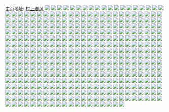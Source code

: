 主页地址: [村上春风](https://weibo.com/u/2462182135) 
![](https://wx4.sinaimg.cn/mw2000/92c1eaf7ly1gjncon8zc8j20u01hcu0x.jpg) 
![](https://wx4.sinaimg.cn/mw2000/92c1eaf7ly1gjncofppu8j22c03407wj.jpg) 
![](https://wx4.sinaimg.cn/mw2000/92c1eaf7ly1gjncojarh3j20u01hee81.jpg) 
![](https://wx4.sinaimg.cn/mw2000/92c1eaf7ly1gjnco8iqpwj22c03404qr.jpg) 
![](https://wx4.sinaimg.cn/mw2000/92c1eaf7ly1gjjgfsj5ehj20s80g0agq.jpg) 
![](https://wx4.sinaimg.cn/mw2000/92c1eaf7ly1gjjgfptwxjj20t70ftq9a.jpg) 
![](https://wx4.sinaimg.cn/mw2000/92c1eaf7ly1gjesktfy3bj20yi22ou12.jpg) 
![](https://wx4.sinaimg.cn/mw2000/92c1eaf7ly1gjarwkdzeyj22c02c0hdu.jpg) 
![](https://wx4.sinaimg.cn/mw2000/92c1eaf7ly1gjarwzzwxgj213u0tukjl.jpg) 
![](https://wx4.sinaimg.cn/mw2000/92c1eaf7ly1gjarw6gi6mj20wb0zlaku.jpg) 
![](https://wx4.sinaimg.cn/mw2000/92c1eaf7ly1gjary3eafrj21hc0u07wi.jpg) 
![](https://wx4.sinaimg.cn/mw2000/92c1eaf7ly1gjarw7nxhoj20yi0thgrq.jpg) 
![](https://wx4.sinaimg.cn/mw2000/92c1eaf7ly1gjarwn3x5kj20vm1kqqsr.jpg) 
![](https://wx4.sinaimg.cn/mw2000/92c1eaf7ly1gjarw4qzqfj20yi0yctn6.jpg) 
![](https://wx4.sinaimg.cn/mw2000/92c1eaf7ly1gjarwqs70gj22c033yao8.jpg) 
![](https://wx4.sinaimg.cn/mw2000/92c1eaf7ly1gjarwavif4j22c02c04qp.jpg) 
![](https://wx4.sinaimg.cn/mw2000/92c1eaf7ly1gjarwwc1zhj23401r0kjm.jpg) 
![](https://wx4.sinaimg.cn/mw2000/92c1eaf7ly1gjarwp1taoj2289195ngf.jpg) 
![](https://wx4.sinaimg.cn/mw2000/92c1eaf7ly1gjarw2oc13j20yi0y97dq.jpg) 
![](https://wx4.sinaimg.cn/mw2000/92c1eaf7ly1gjarweu29wj22c02c0kjl.jpg) 
![](https://wx4.sinaimg.cn/mw2000/92c1eaf7ly1gjarx32vtyj20u00u04qp.jpg) 
![](https://wx4.sinaimg.cn/mw2000/92c1eaf7gy1gj0wddu2jzj20yi0yjdkv.jpg) 
![](https://wx4.sinaimg.cn/mw2000/92c1eaf7gy1gj0wd1yzhyj20yi1a1kc2.jpg) 
![](https://wx4.sinaimg.cn/mw2000/92c1eaf7gy1gj0wd8nnedj20yi0pwkc7.jpg) 
![](https://wx4.sinaimg.cn/mw2000/92c1eaf7gy1gj0we6mdh5j20v91jl43s.jpg) 
![](https://wx4.sinaimg.cn/mw2000/92c1eaf7gy1gj0we2vailj22c03407e7.jpg) 
![](https://wx4.sinaimg.cn/mw2000/92c1eaf7gy1gj0wdza4x3j23402c01kx.jpg) 
![](https://wx4.sinaimg.cn/mw2000/92c1eaf7gy1gj0wdorgj2j222y2cdb29.jpg) 
![](https://wx4.sinaimg.cn/mw2000/92c1eaf7gy1gj0wcx7sfrj21br0qvdoy.jpg) 
![](https://wx4.sinaimg.cn/mw2000/92c1eaf7gy1gj0we4s3bij20yi1a1n1x.jpg) 
![](https://wx4.sinaimg.cn/mw2000/92c1eaf7gy1giz5g377n7j20j70yidm1.jpg) 
![](https://wx4.sinaimg.cn/mw2000/92c1eaf7gy1giz5g5zrdyj20vl1kdkdq.jpg) 
![](https://wx4.sinaimg.cn/mw2000/92c1eaf7gy1giz5fvwtloj20wv1z5e81.jpg) 
![](https://wx4.sinaimg.cn/mw2000/92c1eaf7gy1giz5fxcddlj20v91jl43s.jpg) 
![](https://wx4.sinaimg.cn/mw2000/92c1eaf7gy1giz5g21256j20v91jl79g.jpg) 
![](https://wx4.sinaimg.cn/mw2000/92c1eaf7gy1giz5g108arj21r0340kjl.jpg) 
![](https://wx4.sinaimg.cn/mw2000/92c1eaf7gy1gixloxwciqj23402c0u0y.jpg) 
![](https://wx4.sinaimg.cn/mw2000/92c1eaf7gy1gixlosn8w9j23402c0x6q.jpg) 
![](https://wx4.sinaimg.cn/mw2000/92c1eaf7gy1gixlp2kg2sj23402c0npe.jpg) 
![](https://wx4.sinaimg.cn/mw2000/92c1eaf7gy1gixlp6rh0bj23402c0x6q.jpg) 
![](https://wx4.sinaimg.cn/mw2000/92c1eaf7gy1giwlik0gynj20yi0pqqmn.jpg) 
![](https://wx4.sinaimg.cn/mw2000/92c1eaf7gy1giwlift9zvj20u013zdwl.jpg) 
![](https://wx4.sinaimg.cn/mw2000/92c1eaf7gy1giwlii1ddqj20u013x4ns.jpg) 
![](https://wx4.sinaimg.cn/mw2000/92c1eaf7gy1giwlilbwtsj20yf0pmk88.jpg) 
![](https://wx4.sinaimg.cn/mw2000/92c1eaf7gy1giwlinpzy5j21400u0qjq.jpg) 
![](https://wx4.sinaimg.cn/mw2000/92c1eaf7gy1giwlimr651j20u0140e0u.jpg) 
![](https://wx4.sinaimg.cn/mw2000/92c1eaf7gy1giwlipl0vtj20mi0u0jzk.jpg) 
![](https://wx4.sinaimg.cn/mw2000/92c1eaf7gy1giwliov7g0j20u01404b7.jpg) 
![](https://wx4.sinaimg.cn/mw2000/92c1eaf7gy1giwliqql4sj213u0tuk62.jpg) 
![](https://wx4.sinaimg.cn/mw2000/92c1eaf7gy1givk45tyf6j23402c0kjn.jpg) 
![](https://wx4.sinaimg.cn/mw2000/92c1eaf7gy1givk40ewfwj22c0340npd.jpg) 
![](https://wx4.sinaimg.cn/mw2000/92c1eaf7gy1giu2mo0g8zj20yh0pddrq.jpg) 
![](https://wx4.sinaimg.cn/mw2000/92c1eaf7gy1gipkmf3u75j20y419hajg.jpg) 
![](https://wx4.sinaimg.cn/mw2000/92c1eaf7gy1gioergojjtj20vt1kkqfd.jpg) 
![](https://wx4.sinaimg.cn/mw2000/92c1eaf7gy1gia6vcpg6lj20vg1jxdog.jpg) 
![](https://wx4.sinaimg.cn/mw2000/92c1eaf7gy1gia6ve7qdzj20xu0pe40w.jpg) 
![](https://wx4.sinaimg.cn/mw2000/92c1eaf7gy1gia6vb7xvdj228s2po7wi.jpg) 
![](https://wx4.sinaimg.cn/mw2000/92c1eaf7gy1gia6vfuioxj20v71jgdqi.jpg) 
![](https://wx4.sinaimg.cn/mw2000/92c1eaf7gy1ghwpeurianj213u0tuhdt.jpg) 
![](https://wx4.sinaimg.cn/mw2000/92c1eaf7gy1ghhjp50319j22402tc7wh.jpg) 
![](https://wx4.sinaimg.cn/mw2000/92c1eaf7gy1ghhjp9o4zdj22402tcqv5.jpg) 
![](https://wx4.sinaimg.cn/mw2000/92c1eaf7gy1ghhjpc4c9bj20sl12c7d8.jpg) 
![](https://wx4.sinaimg.cn/mw2000/92c1eaf7gy1ghhjp16nllj20yo0yndos.jpg) 
![](https://wx4.sinaimg.cn/mw2000/92c1eaf7gy1ghhjpikmf7j22402tc4qp.jpg) 
![](https://wx4.sinaimg.cn/mw2000/92c1eaf7gy1ghhjpne8bsj22tc240qv5.jpg) 
![](https://wx4.sinaimg.cn/mw2000/92c1eaf7gy1ghhjpehw2zj20q00yo7bf.jpg) 
![](https://wx4.sinaimg.cn/mw2000/92c1eaf7gy1ghhjppe78ij22402tc17o.jpg) 
![](https://wx4.sinaimg.cn/mw2000/92c1eaf7gy1ghhjpxesgzj216o1ku1iu.jpg) 
![](https://wx4.sinaimg.cn/mw2000/92c1eaf7gy1gh0co5jzlej20u00u0wh5.jpg) 
![](https://wx4.sinaimg.cn/mw2000/92c1eaf7gy1gh0co7iv8vj20u00u0mzl.jpg) 
![](https://wx4.sinaimg.cn/mw2000/92c1eaf7gy1ggyunnd4w3j20q00yowkr.jpg) 
![](https://wx4.sinaimg.cn/mw2000/92c1eaf7gy1ggyuntsqu5j22c02c0qv5.jpg) 
![](https://wx4.sinaimg.cn/mw2000/92c1eaf7gy1ggyunkvmbxj20q00yoahu.jpg) 
![](https://wx4.sinaimg.cn/mw2000/92c1eaf7gy1ggyunvl15kj20oo0rmdlu.jpg) 
![](https://wx4.sinaimg.cn/mw2000/92c1eaf7gy1ggyuo99o4mj22402tc4qr.jpg) 
![](https://wx4.sinaimg.cn/mw2000/92c1eaf7gy1ggyuobfegwj20q00yoqaz.jpg) 
![](https://wx4.sinaimg.cn/mw2000/92c1eaf7gy1ggttofbhdfj22c0340e82.jpg) 
![](https://wx4.sinaimg.cn/mw2000/92c1eaf7gy1gt106xtddaj22c03404qr.jpg) 
![](https://wx4.sinaimg.cn/mw2000/92c1eaf7gy1gt1071pcdzj22c0340u0y.jpg) 
![](https://wx4.sinaimg.cn/mw2000/92c1eaf7gy1gt1075p9zlj22c0340hdu.jpg) 
![](https://wx4.sinaimg.cn/mw2000/92c1eaf7gy1ggipp0fw80j20v915en2e.jpg) 
![](https://wx4.sinaimg.cn/mw2000/92c1eaf7gy1ggipp3jei8j21400u0doo.jpg) 
![](https://wx4.sinaimg.cn/mw2000/92c1eaf7gy1ggippbozpvj20u0140jvl.jpg) 
![](https://wx4.sinaimg.cn/mw2000/92c1eaf7gy1ggippp37fvj20u01407cc.jpg) 
![](https://wx4.sinaimg.cn/mw2000/92c1eaf7gy1ggipq1u4j9j20v915ldor.jpg) 
![](https://wx4.sinaimg.cn/mw2000/92c1eaf7gy1ggippfovu0j20u0140wli.jpg) 
![](https://wx4.sinaimg.cn/mw2000/92c1eaf7gy1ggipplb5lvj20rc140qeh.jpg) 
![](https://wx4.sinaimg.cn/mw2000/92c1eaf7gy1ggipprpl09j20u0140ajf.jpg) 
![](https://wx4.sinaimg.cn/mw2000/92c1eaf7gy1ggippxtd35j20u0140wpq.jpg) 
![](https://wx4.sinaimg.cn/mw2000/92c1eaf7gy1ggipq5cq81j21400u0q92.jpg) 
![](https://wx4.sinaimg.cn/mw2000/92c1eaf7gy1ggipq8zpeij21400u0jzb.jpg) 
![](https://wx4.sinaimg.cn/mw2000/92c1eaf7gy1ggipqe3vmoj20u0140akr.jpg) 
![](https://wx4.sinaimg.cn/mw2000/92c1eaf7gy1ggipqhf47vj21400u0gwv.jpg) 
![](https://wx4.sinaimg.cn/mw2000/92c1eaf7gy1ggipqkbkv5j21400u04cu.jpg) 
![](https://wx4.sinaimg.cn/mw2000/92c1eaf7gy1ggipqpie5pj21400u07cq.jpg) 
![](https://wx4.sinaimg.cn/mw2000/92c1eaf7gy1ggipqnce28j21400u049x.jpg) 
![](https://wx4.sinaimg.cn/mw2000/92c1eaf7gy1ggipqsxbtfj21400u0qc1.jpg) 
![](https://wx4.sinaimg.cn/mw2000/92c1eaf7gy1ggipqvsukcj21400u0tgk.jpg) 
![](https://wx4.sinaimg.cn/mw2000/92c1eaf7ly1gg8tmag160j20v90n5dl1.jpg) 
![](https://wx4.sinaimg.cn/mw2000/92c1eaf7ly1gfpe8tj50lj20v91jl4ni.jpg) 
![](https://wx4.sinaimg.cn/mw2000/92c1eaf7ly1gf8zdukeukj20k00b9jsb.jpg) 
![](https://wx4.sinaimg.cn/mw2000/92c1eaf7ly1gf1nyoawlzj20v91jlu0x.jpg) 
![](https://wx4.sinaimg.cn/mw2000/92c1eaf7ly1gf1nyk8fo9j20v91jlhdt.jpg) 
![](https://wx4.sinaimg.cn/mw2000/92c1eaf7ly1gf1o0nx24sj20v91jlqv5.jpg) 
![](https://wx4.sinaimg.cn/mw2000/92c1eaf7ly1gf16vzri4ij22c03407wi.jpg) 
![](https://wx4.sinaimg.cn/mw2000/92c1eaf7ly1gf16vqy3zcj22c0340kjn.jpg) 
![](https://wx4.sinaimg.cn/mw2000/92c1eaf7ly1gf16vt18uwj20v915c15k.jpg) 
![](https://wx4.sinaimg.cn/mw2000/92c1eaf7ly1gf16vg6rr3j20v90na7dr.jpg) 
![](https://wx4.sinaimg.cn/mw2000/92c1eaf7ly1gf16vhb20oj20v90hcn2x.jpg) 
![](https://wx4.sinaimg.cn/mw2000/92c1eaf7ly1gf16vddjdbj20uy0naqcw.jpg) 
![](https://wx4.sinaimg.cn/mw2000/92c1eaf7ly1gf16ver4cpj20v90ux7b8.jpg) 
![](https://wx4.sinaimg.cn/mw2000/92c1eaf7ly1gf16vvgz65j20v90v3alq.jpg) 
![](https://wx4.sinaimg.cn/mw2000/92c1eaf7ly1gf16vkgt0aj22c02c0hdt.jpg) 
![](https://wx4.sinaimg.cn/mw2000/92c1eaf7ly1gf16w2t3faj20u00u0b29.jpg) 
![](https://wx4.sinaimg.cn/mw2000/92c1eaf7ly1gf0n8ykgufj20tz16lqax.jpg) 
![](https://wx4.sinaimg.cn/mw2000/92c1eaf7ly1gf0n9ul0d3j20tz16o48t.jpg) 
![](https://wx4.sinaimg.cn/mw2000/92c1eaf7ly1gf0n9sxgk9j20tz17l13b.jpg) 
![](https://wx4.sinaimg.cn/mw2000/92c1eaf7ly1gez8e5lg7cj20bg0fat9q.jpg) 
![](https://wx4.sinaimg.cn/mw2000/92c1eaf7ly1gez8e4nshvj20ea0hcdh0.jpg) 
![](https://wx4.sinaimg.cn/mw2000/92c1eaf7ly1gew6vmdrcbj20ku0bnt9t.jpg) 
![](https://wx4.sinaimg.cn/mw2000/92c1eaf7ly1geufcjwio0j20v90v5age.jpg) 
![](https://wx4.sinaimg.cn/mw2000/92c1eaf7ly1geufct0qcej22c02c0e82.jpg) 
![](https://wx4.sinaimg.cn/mw2000/92c1eaf7ly1geufcodrk5j22c02c0kjm.jpg) 
![](https://wx4.sinaimg.cn/mw2000/92c1eaf7ly1geufd12usgj22c02c0e82.jpg) 
![](https://wx4.sinaimg.cn/mw2000/92c1eaf7ly1geufcwbhs3j22c02c0kjl.jpg) 
![](https://wx4.sinaimg.cn/mw2000/92c1eaf7ly1geufcif3yaj22c02c0u0x.jpg) 
![](https://wx4.sinaimg.cn/mw2000/92c1eaf7ly1geufd6601sj22c02c0hdt.jpg) 
![](https://wx4.sinaimg.cn/mw2000/92c1eaf7ly1geufdb96v4j22c0340npe.jpg) 
![](https://wx4.sinaimg.cn/mw2000/92c1eaf7ly1geufdet3e0j22c02c0u0x.jpg) 
![](https://wx4.sinaimg.cn/mw2000/92c1eaf7ly1gen84142d1j20v10v378n.jpg) 
![](https://wx4.sinaimg.cn/mw2000/92c1eaf7ly1gen84e0olaj22c02c0e81.jpg) 
![](https://wx4.sinaimg.cn/mw2000/92c1eaf7ly1gekrkx292kj23402c0n9v.jpg) 
![](https://wx4.sinaimg.cn/mw2000/92c1eaf7ly1gei8b6lcw4j2294294b29.jpg) 
![](https://wx4.sinaimg.cn/mw2000/92c1eaf7ly1gef41zls4zj20v90v5qdj.jpg) 
![](https://wx4.sinaimg.cn/mw2000/92c1eaf7ly1gef41y3y63j20v90v8aj6.jpg) 
![](https://wx4.sinaimg.cn/mw2000/92c1eaf7ly1gef421srttj20v915eaig.jpg) 
![](https://wx4.sinaimg.cn/mw2000/92c1eaf7ly1ge41mr9akgj20g40ga0u0.jpg) 
![](https://wx4.sinaimg.cn/mw2000/92c1eaf7ly1gdyrs28l6dj20tz1bggym.jpg) 
![](https://wx4.sinaimg.cn/mw2000/92c1eaf7ly1gdyrnk032ej215r15rwoh.jpg) 
![](https://wx4.sinaimg.cn/mw2000/92c1eaf7ly1gdq54bhowmj20v91jldsn.jpg) 
![](https://wx4.sinaimg.cn/mw2000/92c1eaf7ly1gdq54qrw13j20v91jl1fs.jpg) 
![](https://wx4.sinaimg.cn/mw2000/92c1eaf7ly1gdq54sdynkj20v91jltm0.jpg) 
![](https://wx4.sinaimg.cn/mw2000/92c1eaf7ly1gdq54u0193j20v91jlkah.jpg) 
![](https://wx4.sinaimg.cn/mw2000/92c1eaf7ly1gdq54vw6tfj20v91jl1d3.jpg) 
![](https://wx4.sinaimg.cn/mw2000/92c1eaf7ly1gdq54a0f79j20v91jldu9.jpg) 
![](https://wx4.sinaimg.cn/mw2000/92c1eaf7ly1gdq54xklt0j20v91jl4ci.jpg) 
![](https://wx4.sinaimg.cn/mw2000/92c1eaf7ly1gdoij4b5qgj20up0up76q.jpg) 
![](https://wx4.sinaimg.cn/mw2000/92c1eaf7ly1gdoij240lbj22c02c0dyo.jpg) 
![](https://wx4.sinaimg.cn/mw2000/92c1eaf7ly1gdhfoy3g6oj23402c0b2a.jpg) 
![](https://wx4.sinaimg.cn/mw2000/92c1eaf7ly1gdf1ng2pj2j22c02c0kjl.jpg) 
![](https://wx4.sinaimg.cn/mw2000/92c1eaf7ly1gdb3ibn4llj20v91jlwyf.jpg) 
![](https://wx4.sinaimg.cn/mw2000/92c1eaf7ly1gdb3id9alxj20v91jltpa.jpg) 
![](https://wx4.sinaimg.cn/mw2000/92c1eaf7ly1gdb3i9pgapj20v91jlk8o.jpg) 
![](https://wx4.sinaimg.cn/mw2000/92c1eaf7ly1gd9g5kyko4j230h29d4qq.jpg) 
![](https://wx4.sinaimg.cn/mw2000/92c1eaf7ly1gd9g5uwrgkj20rs2jzkjn.jpg) 
![](https://wx4.sinaimg.cn/mw2000/92c1eaf7ly1gd9g6f39nkj23402c0qv5.jpg) 
![](https://wx4.sinaimg.cn/mw2000/92c1eaf7ly1gd9g6auqoaj22zv1yb7wi.jpg) 
![](https://wx4.sinaimg.cn/mw2000/92c1eaf7ly1gd9g64q24fj20rs343kjn.jpg) 
![](https://wx4.sinaimg.cn/mw2000/92c1eaf7ly1gd9g5e57rwj23402c0u0x.jpg) 
![](https://wx4.sinaimg.cn/mw2000/92c1eaf7ly1gclyub3pfsj20v91jltfy.jpg) 
![](https://wx4.sinaimg.cn/mw2000/92c1eaf7ly1gcjqki51epj20v91jl4qp.jpg) 
![](https://wx4.sinaimg.cn/mw2000/92c1eaf7ly1gcfg6n9tguj20u019cn5g.jpg) 
![](https://wx4.sinaimg.cn/mw2000/92c1eaf7ly1gc8fihimhgj20gg08m3yn.jpg) 
![](https://wx4.sinaimg.cn/mw2000/92c1eaf7ly1gc524d4pkvj20tz1hckg3.jpg) 
![](https://wx4.sinaimg.cn/mw2000/92c1eaf7gy1g8tw38yv64j22c02c04qp.jpg) 
![](https://wx4.sinaimg.cn/mw2000/92c1eaf7gy1g8jhw0w0p9j20u00u0b29.jpg) 
![](https://wx4.sinaimg.cn/mw2000/92c1eaf7gy1g8i7z45wc0j20v91jlqf0.jpg) 
![](https://wx4.sinaimg.cn/mw2000/92c1eaf7ly1g7iliuqjppj20v91jlag0.jpg) 
![](https://wx4.sinaimg.cn/mw2000/92c1eaf7ly1g7ilitbralj20v91jl79s.jpg) 
![](https://wx4.sinaimg.cn/mw2000/92c1eaf7ly1g7ilivyxsdj20v91jln2i.jpg) 
![](https://wx4.sinaimg.cn/mw2000/92c1eaf7ly1g7abybtwztj21400u0wno.jpg) 
![](https://wx4.sinaimg.cn/mw2000/92c1eaf7ly1g7abyd1ihfj21400u0aie.jpg) 
![](https://wx4.sinaimg.cn/mw2000/92c1eaf7ly1g7abyahtsij21400u0tg0.jpg) 
![](https://wx4.sinaimg.cn/mw2000/92c1eaf7ly1g73cwqlyuuj20u00u0tgl.jpg) 
![](https://wx4.sinaimg.cn/mw2000/92c1eaf7ly1g72f0b345ej20tz17ancc.jpg) 
![](https://wx4.sinaimg.cn/mw2000/92c1eaf7ly1g6yxpk4w7gj23402c0qed.jpg) 
![](https://wx4.sinaimg.cn/mw2000/92c1eaf7ly1g6yxpfqsixj21400u0aov.jpg) 
![](https://wx4.sinaimg.cn/mw2000/92c1eaf7ly1g6yxph8b6oj21400u6ahu.jpg) 
![](https://wx4.sinaimg.cn/mw2000/92c1eaf7ly1g6yxpinyotj21400u67g9.jpg) 
![](https://wx4.sinaimg.cn/mw2000/92c1eaf7ly1g6t43m99mqj22c0340aze.jpg) 
![](https://wx4.sinaimg.cn/mw2000/92c1eaf7ly1g6t43nobscj20v91jl7e8.jpg) 
![](https://wx4.sinaimg.cn/mw2000/92c1eaf7ly1g6t43opavtj21jl0v9n2g.jpg) 
![](https://wx4.sinaimg.cn/mw2000/92c1eaf7ly1g6t43pxejjj21jl0v9acs.jpg) 
![](https://wx4.sinaimg.cn/mw2000/92c1eaf7ly1g6t43qxexxj21jl0v9gob.jpg) 
![](https://wx4.sinaimg.cn/mw2000/92c1eaf7ly1g6t43kgca2j21jl0v9tca.jpg) 
![](https://wx4.sinaimg.cn/mw2000/92c1eaf7ly1g6ra5ncf5aj20u00u01kx.jpg) 
![](https://wx4.sinaimg.cn/mw2000/92c1eaf7ly1g6ra5zyayxj20u00u01kx.jpg) 
![](https://wx4.sinaimg.cn/mw2000/92c1eaf7ly1g6imk2ninuj20u00u0b29.jpg) 
![](https://wx4.sinaimg.cn/mw2000/92c1eaf7ly1g6imjjrvm2j20u00u0b29.jpg) 
![](https://wx4.sinaimg.cn/mw2000/92c1eaf7ly1g5valwua72j22c02c0kjl.jpg) 
![](https://wx4.sinaimg.cn/mw2000/92c1eaf7ly1g5qkaudhp4j22c02c0e81.jpg) 
![](https://wx4.sinaimg.cn/mw2000/92c1eaf7ly1g5nfacx3q2j20u00u0dl7.jpg) 
![](https://wx4.sinaimg.cn/mw2000/92c1eaf7ly1g5mcelfcosj20tz15c4b9.jpg) 
![](https://wx4.sinaimg.cn/mw2000/92c1eaf7ly1g5mcf31xztj20tz10kk4i.jpg) 
![](https://wx4.sinaimg.cn/mw2000/92c1eaf7ly1g5gl6qg5jpj22c02c0b0f.jpg) 
![](https://wx4.sinaimg.cn/mw2000/92c1eaf7ly1g5gl6s1k64j21hc140qjb.jpg) 
![](https://wx4.sinaimg.cn/mw2000/92c1eaf7ly1g5gl8iwf8xj23402c01ak.jpg) 
![](https://wx4.sinaimg.cn/mw2000/92c1eaf7ly1g5gl6x0m5yj23402c0x6p.jpg) 
![](https://wx4.sinaimg.cn/mw2000/92c1eaf7ly1g5gl71yn1jj231h2a4tud.jpg) 
![](https://wx4.sinaimg.cn/mw2000/92c1eaf7ly1g5gl6zmr67j22c02c01cc.jpg) 
![](https://wx4.sinaimg.cn/mw2000/92c1eaf7ly1g5cmq956o2j21zk1ho7wh.jpg) 
![](https://wx4.sinaimg.cn/mw2000/92c1eaf7ly1g4y0bh0e26j20rs3gy4qp.jpg) 
![](https://wx4.sinaimg.cn/mw2000/92c1eaf7ly1g4y0bk3d2oj20rs31chcb.jpg) 
![](https://wx4.sinaimg.cn/mw2000/92c1eaf7ly1g4y0bp69tdj20rs3wk7wh.jpg) 
![](https://wx4.sinaimg.cn/mw2000/92c1eaf7ly1g4y0bd3ug6j20rs3gy4qp.jpg) 
![](https://wx4.sinaimg.cn/mw2000/92c1eaf7ly1g4y0bukz1nj20rs3gyb29.jpg) 
![](https://wx4.sinaimg.cn/mw2000/92c1eaf7ly1g4y0byjmbej20rs3gyb29.jpg) 
![](https://wx4.sinaimg.cn/mw2000/92c1eaf7ly1g4su6d6hfuj20u00u01kx.jpg) 
![](https://wx4.sinaimg.cn/mw2000/92c1eaf7ly1g4mhkdl4rij20hv0jkq42.jpg) 
![](https://wx4.sinaimg.cn/mw2000/92c1eaf7ly1g4jvzf9z4jj20ku0bqwqo.jpg) 
![](https://wx4.sinaimg.cn/mw2000/92c1eaf7ly1g4jvynmqoyj22c03404qr.jpg) 
![](https://wx4.sinaimg.cn/mw2000/92c1eaf7ly1g4jw3u95gmj23402c01kz.jpg) 
![](https://wx4.sinaimg.cn/mw2000/92c1eaf7ly1g4jw42qc0yj23402c07wi.jpg) 
![](https://wx4.sinaimg.cn/mw2000/92c1eaf7ly1g4fexdjjbdj20jw0jwta1.jpg) 
![](https://wx4.sinaimg.cn/mw2000/92c1eaf7ly1g4e9i9fmwdj21hi1hiasw.jpg) 
![](https://wx4.sinaimg.cn/mw2000/92c1eaf7ly1g49u13sibjj20v90onadi.jpg) 
![](https://wx4.sinaimg.cn/mw2000/92c1eaf7ly1g42ad90agfj208m050mxf.jpg) 
![](https://wx4.sinaimg.cn/mw2000/92c1eaf7ly1g3uhc9g2n7j23402c04qt.jpg) 
![](https://wx4.sinaimg.cn/mw2000/92c1eaf7ly1g3grya37urj21mc1mcnpk.jpg) 
![](https://wx4.sinaimg.cn/mw2000/92c1eaf7ly1g3bpllll7vj22c0340npf.jpg) 
![](https://wx4.sinaimg.cn/mw2000/92c1eaf7ly1g2x07exc2pj20u00u0e81.jpg) 
![](https://wx4.sinaimg.cn/mw2000/92c1eaf7ly1g2x077l7egj20u00u0e81.jpg) 
![](https://wx4.sinaimg.cn/mw2000/92c1eaf7ly1g2x07yhzxjj209d09dju8.jpg) 
![](https://wx4.sinaimg.cn/mw2000/92c1eaf7ly1g2vtxvsd0qj20u00u04f8.jpg) 
![](https://wx4.sinaimg.cn/mw2000/92c1eaf7ly1g2vtxwxjhgj20u00u0qcp.jpg) 
![](https://wx4.sinaimg.cn/mw2000/92c1eaf7ly1g2fswesh4kj22c02c04qq.jpg) 
![](https://wx4.sinaimg.cn/mw2000/92c1eaf7ly1g2fswakgq7j22c02c0u0x.jpg) 
![](https://wx4.sinaimg.cn/mw2000/92c1eaf7ly1g2fswi1oycj21zk1ho4qp.jpg) 
![](https://wx4.sinaimg.cn/mw2000/92c1eaf7ly1g2emj8f8xij211i0u0an7.jpg) 
![](https://wx4.sinaimg.cn/mw2000/92c1eaf7ly1g2dlw0s9lpj22c0340x6p.jpg) 
![](https://wx4.sinaimg.cn/mw2000/92c1eaf7ly1g2b8iqmg7ij23402c0u0x.jpg) 
![](https://wx4.sinaimg.cn/mw2000/92c1eaf7ly1g249wj4bh6j22io1w01kx.jpg) 
![](https://wx4.sinaimg.cn/mw2000/92c1eaf7ly1g1vqobqj19j20u00mitx4.jpg) 
![](https://wx4.sinaimg.cn/mw2000/92c1eaf7ly1g0xip9a2i5j22c03404qq.jpg) 
![](https://wx4.sinaimg.cn/mw2000/92c1eaf7ly1g0xipcv3kuj20rs15px6p.jpg) 
![](https://wx4.sinaimg.cn/mw2000/92c1eaf7ly1g0xipgby30j22k22c01ky.jpg) 
![](https://wx4.sinaimg.cn/mw2000/92c1eaf7ly1g0xipnxtxnj21w02io4qv.jpg) 
![](https://wx4.sinaimg.cn/mw2000/92c1eaf7ly1g0xips98q3j20xc18e4qq.jpg) 
![](https://wx4.sinaimg.cn/mw2000/92c1eaf7ly1g0xipuvc3tj22c0340hdt.jpg) 
![](https://wx4.sinaimg.cn/mw2000/92c1eaf7ly1g0xipygw16j20xc18e1ky.jpg) 
![](https://wx4.sinaimg.cn/mw2000/92c1eaf7ly1g0xiq3e8ljj22c03401kz.jpg) 
![](https://wx4.sinaimg.cn/mw2000/92c1eaf7ly1g0xip5gdydj23402c0u0x.jpg) 
![](https://wx4.sinaimg.cn/mw2000/92c1eaf7ly1g0il67l4e7j20uz1f210f.jpg) 
![](https://wx4.sinaimg.cn/mw2000/92c1eaf7ly1g0il69iwzkj20v91f1gt4.jpg) 
![](https://wx4.sinaimg.cn/mw2000/92c1eaf7ly1g0il6c8ip8j20v91ehdur.jpg) 
![](https://wx4.sinaimg.cn/mw2000/92c1eaf7ly1g0guf1ywlej20u01c7jw5.jpg) 
![](https://wx4.sinaimg.cn/mw2000/92c1eaf7ly1g0gufgbj38j20u01cb431.jpg) 
![](https://wx4.sinaimg.cn/mw2000/92c1eaf7ly1g0gujrphtbj20v80bq3z1.jpg) 
![](https://wx4.sinaimg.cn/mw2000/92c1eaf7ly1g0gujsvsgej20v90c7gmh.jpg) 
![](https://wx4.sinaimg.cn/mw2000/92c1eaf7ly1g0gujty0s2j20v90ewgmz.jpg) 
![](https://wx4.sinaimg.cn/mw2000/92c1eaf7ly1g0gujqvnqbj20v80dwgmd.jpg) 
![](https://wx4.sinaimg.cn/mw2000/92c1eaf7ly1g0acmbcdrrj20v91eondq.jpg) 
![](https://wx4.sinaimg.cn/mw2000/92c1eaf7ly1g0acmd2xjij20v91ditl3.jpg) 
![](https://wx4.sinaimg.cn/mw2000/92c1eaf7ly1g0acm9nx38j20v11d8k77.jpg) 
![](https://wx4.sinaimg.cn/mw2000/92c1eaf7ly1g0acmepcfxj20v91dydqw.jpg) 
![](https://wx4.sinaimg.cn/mw2000/92c1eaf7ly1g0acmgdx62j20v91ecn9g.jpg) 
![](https://wx4.sinaimg.cn/mw2000/92c1eaf7ly1g07qr2dfx2j20m80hh40j.jpg) 
![](https://wx4.sinaimg.cn/mw2000/92c1eaf7ly1g03foj38myj208y08cq38.jpg) 
![](https://wx4.sinaimg.cn/mw2000/92c1eaf7ly1g016tt945fj20v91ft7l4.jpg) 
![](https://wx4.sinaimg.cn/mw2000/92c1eaf7ly1g016qjmhrtj20v80zftmq.jpg) 
![](https://wx4.sinaimg.cn/mw2000/92c1eaf7ly1fzz1q0f9efj20dm08742g.jpg) 
![](https://wx4.sinaimg.cn/mw2000/92c1eaf7ly1fzwn1sz91dj20u01hc17j.jpg) 
![](https://wx4.sinaimg.cn/mw2000/92c1eaf7ly1fzwn1ucjiuj20u0140q7u.jpg) 
![](https://wx4.sinaimg.cn/mw2000/92c1eaf7ly1fzuu8nmf4yj22c02c01ky.jpg) 
![](https://wx4.sinaimg.cn/mw2000/92c1eaf7ly1fzuu8qniagj22c02c0b29.jpg) 
![](https://wx4.sinaimg.cn/mw2000/92c1eaf7ly1fzuu8u92jij22c02c0x6p.jpg) 
![](https://wx4.sinaimg.cn/mw2000/92c1eaf7ly1fzq9lpqe0hj22c02c01kx.jpg) 
![](https://wx4.sinaimg.cn/mw2000/92c1eaf7ly1fzq9lnf5gnj22c02c0e81.jpg) 
![](https://wx4.sinaimg.cn/mw2000/92c1eaf7ly1fzgdacekbxj20u00u0dl7.jpg) 
![](https://wx4.sinaimg.cn/mw2000/92c1eaf7ly1fzgdb826f0j20u00u0ahf.jpg) 
![](https://wx4.sinaimg.cn/mw2000/92c1eaf7ly1fzgdauedl1j20u00u0jvz.jpg) 
![](https://wx4.sinaimg.cn/mw2000/92c1eaf7ly1fzccekb36jj22bc334140.jpg) 
![](https://wx4.sinaimg.cn/mw2000/92c1eaf7ly1fz88on4zq1j20ku0dxdil.jpg) 
![](https://wx4.sinaimg.cn/mw2000/92c1eaf7ly1fz6hnmenapj22c02c0e82.jpg) 
![](https://wx4.sinaimg.cn/mw2000/92c1eaf7ly1fz6hnkt7wij21ho1honk9.jpg) 
![](https://wx4.sinaimg.cn/mw2000/92c1eaf7ly1fyx17y7nunj20c80bngm3.jpg) 
![](https://wx4.sinaimg.cn/mw2000/92c1eaf7ly1fyunsfh0o8j21ho1zkb23.jpg) 
![](https://wx4.sinaimg.cn/mw2000/92c1eaf7ly1fyunv6lnztj21w02aqx6p.jpg) 
![](https://wx4.sinaimg.cn/mw2000/92c1eaf7ly1fyunv5bidaj22c02c0u12.jpg) 
![](https://wx4.sinaimg.cn/mw2000/92c1eaf7ly1fyqqea8g4wj20qo0qogwe.jpg) 
![](https://wx4.sinaimg.cn/mw2000/92c1eaf7ly1fyqqeb3cevj20qo0qok28.jpg) 
![](https://wx4.sinaimg.cn/mw2000/92c1eaf7ly1fyqqec28z1j20zk0qo15a.jpg) 
![](https://wx4.sinaimg.cn/mw2000/92c1eaf7ly1fyqqecrci4j20zl0qoqaa.jpg) 
![](https://wx4.sinaimg.cn/mw2000/92c1eaf7ly1fyqqedqte6j20qo0qo7f8.jpg) 
![](https://wx4.sinaimg.cn/mw2000/92c1eaf7ly1fyqqeexbrgj20zk0qok8m.jpg) 
![](https://wx4.sinaimg.cn/mw2000/92c1eaf7ly1fyqqe9f06zj20qo0qowqs.jpg) 
![](https://wx4.sinaimg.cn/mw2000/92c1eaf7ly1fyqqefiarjj20qo0xcjx2.jpg) 
![](https://wx4.sinaimg.cn/mw2000/92c1eaf7ly1fyqqeg95t5j20qo0xc490.jpg) 
![](https://wx4.sinaimg.cn/mw2000/92c1eaf7ly1fypxf1ysgwj20j60hw757.jpg) 
![](https://wx4.sinaimg.cn/mw2000/92c1eaf7ly1fypkrxsp5aj202c0263yl.jpg) 
![](https://wx4.sinaimg.cn/mw2000/92c1eaf7ly1fym9ngh1qij20ss0t2auq.jpg) 
![](https://wx4.sinaimg.cn/mw2000/92c1eaf7ly1fyglzj28xkj22c02c07wi.jpg) 
![](https://wx4.sinaimg.cn/mw2000/92c1eaf7ly1fyglzmskn4j22c02c0e81.jpg) 
![](https://wx4.sinaimg.cn/mw2000/92c1eaf7ly1fyglzqyuhkj22c02c0qv5.jpg) 
![](https://wx4.sinaimg.cn/mw2000/92c1eaf7ly1fyglzybj9oj22c0340u13.jpg) 
![](https://wx4.sinaimg.cn/mw2000/92c1eaf7ly1fygm02q1r5j217r1mcwzh.jpg) 
![](https://wx4.sinaimg.cn/mw2000/92c1eaf7ly1fygm06sehoj20rs11ikjl.jpg) 
![](https://wx4.sinaimg.cn/mw2000/92c1eaf7ly1fygmehj3lqj20rs0cgacb.jpg) 
![](https://wx4.sinaimg.cn/mw2000/92c1eaf7ly1fyfiajdcd1j20qo0qodmq.jpg) 
![](https://wx4.sinaimg.cn/mw2000/92c1eaf7ly1fyfiam22wdj20zk0qotkv.jpg) 
![](https://wx4.sinaimg.cn/mw2000/92c1eaf7ly1fyfiahrvjwj20qo0qothw.jpg) 
![](https://wx4.sinaimg.cn/mw2000/92c1eaf7ly1fyfiafv1arj20zk0qo11e.jpg) 
![](https://wx4.sinaimg.cn/mw2000/92c1eaf7ly1fyfiatdrjqj20qo0qowl0.jpg) 
![](https://wx4.sinaimg.cn/mw2000/92c1eaf7ly1fyfiavpc4qj20qo0yqti9.jpg) 
![](https://wx4.sinaimg.cn/mw2000/92c1eaf7ly1fyfiargh0cj20qo0qothg.jpg) 
![](https://wx4.sinaimg.cn/mw2000/92c1eaf7ly1fyfi97c65kj20zk0qoqc6.jpg) 
![](https://wx4.sinaimg.cn/mw2000/92c1eaf7ly1fyfiapa3v5j20qo0qodpt.jpg) 
![](https://wx4.sinaimg.cn/mw2000/92c1eaf7ly1fye6rdxa35j205i04sjrf.jpg) 
![](https://wx4.sinaimg.cn/mw2000/92c1eaf7ly1fye0y1ii2rj20qo0qoair.jpg) 
![](https://wx4.sinaimg.cn/mw2000/92c1eaf7ly1fycj6ekpc7j20qo0zkgtx.jpg) 
![](https://wx4.sinaimg.cn/mw2000/92c1eaf7ly1fycj6i1ccbj20qo0zkar0.jpg) 
![](https://wx4.sinaimg.cn/mw2000/92c1eaf7ly1fycj6c2hurj20qo0zkake.jpg) 
![](https://wx4.sinaimg.cn/mw2000/92c1eaf7ly1fycg9j9ik4j20dc0be0vb.jpg) 
![](https://wx4.sinaimg.cn/mw2000/92c1eaf7ly1fyb1x1xr0aj20b407vdga.jpg) 
![](https://wx4.sinaimg.cn/mw2000/92c1eaf7ly1fyaloyd2p4j21ei1eiang.jpg) 
![](https://wx4.sinaimg.cn/mw2000/92c1eaf7ly1fyalovlv3gj21ei1eidv8.jpg) 
![](https://wx4.sinaimg.cn/mw2000/92c1eaf7ly1fy8kxmqqk0j20zk0qoalu.jpg) 
![](https://wx4.sinaimg.cn/mw2000/92c1eaf7ly1fy8kxjwc0uj20qo0qo0z9.jpg) 
![](https://wx4.sinaimg.cn/mw2000/92c1eaf7ly1fy8l1zv372j20qo0qo7b6.jpg) 
![](https://wx4.sinaimg.cn/mw2000/92c1eaf7ly1fy5vd4iaftj20zk0qo49z.jpg) 
![](https://wx4.sinaimg.cn/mw2000/92c1eaf7ly1fy5vdi3f9oj20zk0qotj7.jpg) 
![](https://wx4.sinaimg.cn/mw2000/92c1eaf7ly1fy5vd7j3apj20qo0qotin.jpg) 
![](https://wx4.sinaimg.cn/mw2000/92c1eaf7ly1fy5vda4edvj20qo0zkap6.jpg) 
![](https://wx4.sinaimg.cn/mw2000/92c1eaf7ly1fy5vdcpu1yj20qo0qodmz.jpg) 
![](https://wx4.sinaimg.cn/mw2000/92c1eaf7ly1fy5vdf6zgbj20qo0qojzq.jpg) 
![](https://wx4.sinaimg.cn/mw2000/92c1eaf7ly1fxxs1xsqogj22c02c0e81.jpg) 
![](https://wx4.sinaimg.cn/mw2000/92c1eaf7ly1fxxs217we9j22c02c0npd.jpg) 
![](https://wx4.sinaimg.cn/mw2000/92c1eaf7ly1fxxs24a0osj22c02c0kgv.jpg) 
![](https://wx4.sinaimg.cn/mw2000/92c1eaf7ly1fxxs25gu7uj20qk0ry791.jpg) 
![](https://wx4.sinaimg.cn/mw2000/92c1eaf7ly1fxwt4m1al5j22c02c0e81.jpg) 
![](https://wx4.sinaimg.cn/mw2000/92c1eaf7ly1fxwt4pqg5dj22c02c0b29.jpg) 
![](https://wx4.sinaimg.cn/mw2000/92c1eaf7ly1fxwt4tk754j22c02c04qp.jpg) 
![](https://wx4.sinaimg.cn/mw2000/92c1eaf7ly1fxwt4x2wh6j22c02c07wh.jpg) 
![](https://wx4.sinaimg.cn/mw2000/92c1eaf7ly1fxwt50zgkaj22c02c0e81.jpg) 
![](https://wx4.sinaimg.cn/mw2000/92c1eaf7ly1fxwtaviv97j20qo0qokhs.jpg) 
![](https://wx4.sinaimg.cn/mw2000/92c1eaf7ly1fxwt52w4buj20v91jlti6.jpg) 
![](https://wx4.sinaimg.cn/mw2000/92c1eaf7ly1fxu1aase6zj20qo1bgjwk.jpg) 
![](https://wx4.sinaimg.cn/mw2000/92c1eaf7ly1fxu1acn9h5j20qo1bg44v.jpg) 
![](https://wx4.sinaimg.cn/mw2000/92c1eaf7ly1fxt89xj2pjj23402c0x6p.jpg) 
![](https://wx4.sinaimg.cn/mw2000/92c1eaf7ly1fxqyrujin6j20ga0ga3zj.jpg) 
![](https://wx4.sinaimg.cn/mw2000/92c1eaf7ly1fxqug8eya4j22c02c0b29.jpg) 
![](https://wx4.sinaimg.cn/mw2000/92c1eaf7ly1fxnmcbmvhtj20v816uall.jpg) 
![](https://wx4.sinaimg.cn/mw2000/92c1eaf7ly1fxk3j7o8wcj22c02c01kx.jpg) 
![](https://wx4.sinaimg.cn/mw2000/92c1eaf7ly1fxk3igsu12j23402c0x6p.jpg) 
![](https://wx4.sinaimg.cn/mw2000/92c1eaf7ly1fxk3jgvmndj23402c0x6p.jpg) 
![](https://wx4.sinaimg.cn/mw2000/92c1eaf7ly1fxk3iz0eptj227u27v4n9.jpg) 
![](https://wx4.sinaimg.cn/mw2000/92c1eaf7ly1fxk3jtfk12j22c02c0hdt.jpg) 
![](https://wx4.sinaimg.cn/mw2000/92c1eaf7ly1fxk3jntnr5j22c02c07wh.jpg) 
![](https://wx4.sinaimg.cn/mw2000/92c1eaf7ly1fxk3k33pwij22c02c01kx.jpg) 
![](https://wx4.sinaimg.cn/mw2000/92c1eaf7ly1fxk3irjimlj21qi1au4dc.jpg) 
![](https://wx4.sinaimg.cn/mw2000/92c1eaf7ly1fxk3im8vquj21qi1autop.jpg) 
![](https://wx4.sinaimg.cn/mw2000/92c1eaf7ly1fxhvw5u3k6j23402c0e82.jpg) 
![](https://wx4.sinaimg.cn/mw2000/92c1eaf7ly1fxhvxx9yydj20k00j60ty.jpg) 
![](https://wx4.sinaimg.cn/mw2000/92c1eaf7ly1fxhmv9jhsjj22c02c07wi.jpg) 
![](https://wx4.sinaimg.cn/mw2000/92c1eaf7ly1fxhmvdihsjj22c02c0u0x.jpg) 
![](https://wx4.sinaimg.cn/mw2000/92c1eaf7ly1fxhmv5iukfj22c02c04qq.jpg) 
![](https://wx4.sinaimg.cn/mw2000/92c1eaf7ly1fxhmvi0dkpj21e31g8qv6.jpg) 
![](https://wx4.sinaimg.cn/mw2000/92c1eaf7ly1fxhmvmd7plj22c02c0npe.jpg) 
![](https://wx4.sinaimg.cn/mw2000/92c1eaf7ly1fxhmvpbo2ej21ho1ho4oa.jpg) 
![](https://wx4.sinaimg.cn/mw2000/92c1eaf7ly1fxhmvtoqplj23402c0u0y.jpg) 
![](https://wx4.sinaimg.cn/mw2000/92c1eaf7ly1fxhmvxjntej22c02c0qv5.jpg) 
![](https://wx4.sinaimg.cn/mw2000/92c1eaf7ly1fxhmw17rnaj215o15mu0x.jpg) 
![](https://wx4.sinaimg.cn/mw2000/92c1eaf7ly1fxgngg1skgj20qo0qoe7s.jpg) 
![](https://wx4.sinaimg.cn/mw2000/92c1eaf7ly1fxdtf1ikhaj23402c07wh.jpg) 
![](https://wx4.sinaimg.cn/mw2000/92c1eaf7ly1fxdtfb71p8j23402c04qp.jpg) 
![](https://wx4.sinaimg.cn/mw2000/92c1eaf7ly1fxdtf4vfzrj23402c0b29.jpg) 
![](https://wx4.sinaimg.cn/mw2000/92c1eaf7ly1fxdten1ajpj23412c07wn.jpg) 
![](https://wx4.sinaimg.cn/mw2000/92c1eaf7ly1fxdterne4bj23402c0qv6.jpg) 
![](https://wx4.sinaimg.cn/mw2000/92c1eaf7ly1fxdtehdvyrj23402c0npe.jpg) 
![](https://wx4.sinaimg.cn/mw2000/92c1eaf7ly1fxdtexsr8fj22c03404qp.jpg) 
![](https://wx4.sinaimg.cn/mw2000/92c1eaf7ly1fxdtf827kfj22c02c0b29.jpg) 
![](https://wx4.sinaimg.cn/mw2000/92c1eaf7ly1fxdteuw8uxj23402c07wh.jpg) 
![](https://wx4.sinaimg.cn/mw2000/92c1eaf7ly1fxau9kmxlgj21iq0rj1aq.jpg) 
![](https://wx4.sinaimg.cn/mw2000/92c1eaf7ly1fx9g3tkd3xj23402c0e82.jpg) 
![](https://wx4.sinaimg.cn/mw2000/92c1eaf7ly1fx9g3y2n6mj23402c0x6q.jpg) 
![](https://wx4.sinaimg.cn/mw2000/92c1eaf7ly1fx9g4175ehj21ho1hotn5.jpg) 
![](https://wx4.sinaimg.cn/mw2000/92c1eaf7ly1fws7sipx1tj20v91jlk42.jpg) 
![](https://wx4.sinaimg.cn/mw2000/92c1eaf7ly1fws7skk1i4j20v91jltkz.jpg) 
![](https://wx4.sinaimg.cn/mw2000/92c1eaf7ly1fwnjqnhewtj21jl0v9u0y.jpg) 
![](https://wx4.sinaimg.cn/mw2000/92c1eaf7ly1fwnjqsk84cj21jl0v9npf.jpg) 
![](https://wx4.sinaimg.cn/mw2000/92c1eaf7ly1fwnjqxnz1ij21jl0v9b2b.jpg) 
![](https://wx4.sinaimg.cn/mw2000/92c1eaf7ly1fwnjr2nhuoj21jl0v9npf.jpg) 
![](https://wx4.sinaimg.cn/mw2000/92c1eaf7ly1fwnjr7gehxj21jl0v91kz.jpg) 
![](https://wx4.sinaimg.cn/mw2000/92c1eaf7ly1fwnjrbh23pj20rs1qhx6p.jpg) 
![](https://wx4.sinaimg.cn/mw2000/92c1eaf7ly1fwnjrhfr1yj20rs3wk7wl.jpg) 
![](https://wx4.sinaimg.cn/mw2000/92c1eaf7ly1fwnjrlr8bfj21jl0v9b2a.jpg) 
![](https://wx4.sinaimg.cn/mw2000/92c1eaf7ly1fwnjqhyx1mj21jl0v9u0y.jpg) 
![](https://wx4.sinaimg.cn/mw2000/92c1eaf7ly1fwl4d8lf3pj20v91jl4j2.jpg) 
![](https://wx4.sinaimg.cn/mw2000/92c1eaf7ly1fw8s6zzcfyj20v90hnn0v.jpg) 
![](https://wx4.sinaimg.cn/mw2000/92c1eaf7ly1fw8s70wc8cj20v90hn40k.jpg) 
![](https://wx4.sinaimg.cn/mw2000/92c1eaf7ly1fw8s71z8foj20v90hn79o.jpg) 
![](https://wx4.sinaimg.cn/mw2000/92c1eaf7ly1fw8s77myxoj20v90hn42j.jpg) 
![](https://wx4.sinaimg.cn/mw2000/92c1eaf7ly1fw8s76krl1j20v90hnwih.jpg) 
![](https://wx4.sinaimg.cn/mw2000/92c1eaf7ly1fw8s75cenwj23402c07wh.jpg) 
![](https://wx4.sinaimg.cn/mw2000/92c1eaf7ly1fw8s7b13p5j21zk1ho1kx.jpg) 
![](https://wx4.sinaimg.cn/mw2000/92c1eaf7ly1fw8s6yqr8kj22c02c0tq2.jpg) 
![](https://wx4.sinaimg.cn/mw2000/92c1eaf7ly1fw8s7jg15vj23402c0kjm.jpg) 
![](https://wx4.sinaimg.cn/mw2000/92c1eaf7ly1fva0yb6vc0j20qo0qox23.jpg) 
![](https://wx4.sinaimg.cn/mw2000/92c1eaf7gy1fucamblqgcj20kt0rt0w5.jpg) 
![](https://wx4.sinaimg.cn/mw2000/92c1eaf7ly1fspy0kb77tj20qo0qognc.jpg) 
![](https://wx4.sinaimg.cn/mw2000/92c1eaf7ly1fspy0k0ws2j20qo0qo763.jpg) 
![](https://wx4.sinaimg.cn/mw2000/92c1eaf7ly1fslbnkd1ttj20v91jl49j.jpg) 
![](https://wx4.sinaimg.cn/mw2000/92c1eaf7gy1frvkc8pd8ij22c02c0azu.jpg) 
![](https://wx4.sinaimg.cn/mw2000/92c1eaf7ly1fqzx9w1d32j20qo0qo1co.jpg) 
![](https://wx4.sinaimg.cn/mw2000/92c1eaf7ly1fqugat2lj7j20v91jl7bl.jpg) 
![](https://wx4.sinaimg.cn/mw2000/92c1eaf7gy1fqly9ciaxvj20qo0qo4qp.jpg) 
![](https://wx4.sinaimg.cn/mw2000/92c1eaf7gy1fpys5gzohaj20qo0qoq46.jpg) 
![](https://wx4.sinaimg.cn/mw2000/92c1eaf7gy1fptzzpa9f2j20ip0ipmzo.jpg) 
![](https://wx4.sinaimg.cn/mw2000/92c1eaf7gy1fppkwallboj20qo0qodni.jpg) 
![](https://wx4.sinaimg.cn/mw2000/92c1eaf7gy1fpae2ckvcej20zk0qoq71.jpg) 
![](https://wx4.sinaimg.cn/mw2000/92c1eaf7gy1fpae2dszdbj20zk0qo3yx.jpg) 
![](https://wx4.sinaimg.cn/mw2000/92c1eaf7gy1fpae2fedqfj20qo0qogr9.jpg) 
![](https://wx4.sinaimg.cn/mw2000/92c1eaf7gy1fpae2b1g61j20zk0qodga.jpg) 
